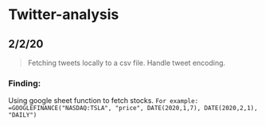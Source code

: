 # Twitter-analysis

## 2/2/20
> Fetching tweets locally to a csv file.
> Handle tweet encoding.

### Finding:
Using google sheet function to fetch stocks.
`For example: =GOOGLEFINANCE("NASDAQ:TSLA", "price", DATE(2020,1,7), DATE(2020,2,1), "DAILY") `